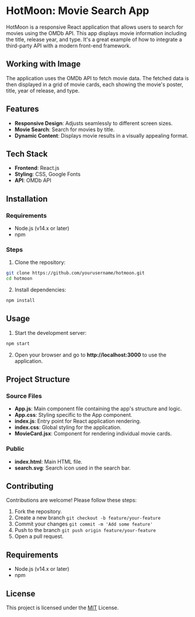 # HotMoon: Movie Search App

HotMoon is a responsive React application that allows users to search for movies using the OMDb API. This app displays movie information including the title, release year, and type. It's a great example of how to integrate a third-party API with a modern front-end framework.

## Working with Image

The application uses the OMDb API to fetch movie data. The fetched data is then displayed in a grid of movie cards, each showing the movie's poster, title, year of release, and type.

## Features

- **Responsive Design**: Adjusts seamlessly to different screen sizes.
- **Movie Search**: Search for movies by title.
- **Dynamic Content**: Displays movie results in a visually appealing format.

## Tech Stack

- **Frontend**: React.js
- **Styling**: CSS, Google Fonts
- **API**: OMDb API

## Installation

### Requirements

- Node.js (v14.x or later)
- npm

### Steps

1. Clone the repository:

 ```bash
 git clone https://github.com/yourusername/hotmoon.git
 cd hotmoon
 ```
2. Install dependencies:

```bash
npm install
```
## Usage
1. Start the development server:

```bash
npm start
```
2. Open your browser and go to **http://localhost:3000** to use the application.

## Project Structure
### Source Files
- **App.js**: Main component file containing the app's structure and logic.
- **App.css**: Styling specific to the App component.
- **index.js**: Entry point for React application rendering.
- **index.css**: Global styling for the application.
- **MovieCard.jsx**: Component for rendering individual movie cards.
### Public
- **index.html**: Main HTML file.
- **search.svg**: Search icon used in the search bar.

## Contributing
Contributions are welcome! Please follow these steps:

1. Fork the repository.
2. Create a new branch ```git checkout -b feature/your-feature```
3. Commit your changes ```git commit -m 'Add some feature'```
4. Push to the branch ```git push origin feature/your-feature```
5. Open a pull request.
## Requirements
- Node.js (v14.x or later)
- npm
## License
This project is licensed under the [MIT](https://choosealicense.com/licenses/mit/) License.

